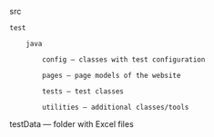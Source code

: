 src

	test
 
		java
  
			config — classes with test configuration
   
			pages — page models of the website
   
			tests — test classes
   
			utilities — additional classes/tools
			
testData — folder with Excel files
